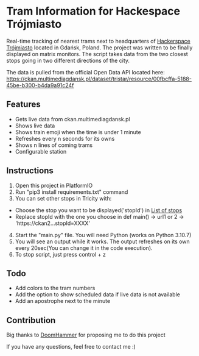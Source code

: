 # Tram Information for Hackespace Trójmiasto
Real-time tracking of nearest trams next to headquarters of [Hackerspace Trójmiasto](https://github.com/hs3city) located in Gdańsk, Poland. 
The project was written to be finally displayed on matrix monitors. The script takes data from the two closest stops going in two different directions of the city.

The data is pulled from the official Open Data API located here:
https://ckan.multimediagdansk.pl/dataset/tristar/resource/00fbcffa-5188-45be-b300-b4da9a91c24f

## Features
- Gets live data from ckan.multimediagdansk.pl
- Shows live data 
- Shows train emoji when the time is under 1 minute
- Refreshes every n seconds for its owns 
- Shows n lines of coming trams
- Configurable station

## Instructions
1. Open this project in PlatformIO
2. Run "pip3 install requirements.txt" command
3. You can set other stops in Tricity with:
- Choose the stop you want to be displayed('stopId') in [List of stops](https://ckan.multimediagdansk.pl/dataset/c24aa637-3619-4dc2-a171-a23eec8f2172/resource/4c4025f0-01bf-41f7-a39f-d156d201b82b/download/stops.json)
- Replace stopId with the one you choose in def main() -> url1 or 2 -> 'https://ckan2...stopId=XXXX'
4. Start the "main.py" file. You will need Python (works on Python 3.10.7)
5. You will see an output while it works. The output refreshes on its own every 20sec(You can change it in the code execution).
6. To stop script, just press control + z 


## Todo
- Add colors to the tram numbers
- Add the option to show scheduled data if live data is not available
- Add an apostrophe next to the minute

## Contribution

Big thanks to [DoomHammer](https://github.com/DoomHammer) for proposing me to do this project



If you have any questions, feel free to contact me :)
